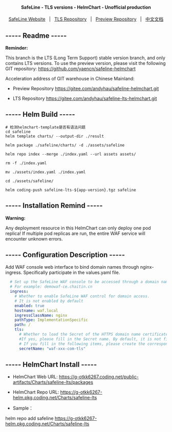 <h4 align="center">
  SafeLine - TLS versions - HelmChart - Unofficial production
</h4>

<p align="center">
  <a target="_blank" href="https://waf-ce.chaitin.cn/">SafeLine Website</a> &nbsp; | &nbsp;
  <a target="_blank" href="https://github.com/yaencn/safeline-lts-helmchart">TLS Repository</a> &nbsp; | &nbsp;
  <a target="_blank" href="https://github.com/yaencn/safeline-helmchart">Preview Repository</a> &nbsp; | &nbsp;
  <a target="_blank" href="https://github.com/yaencn/safeline-lts-helmchart/blob/main/README_CN.md">中文文档</a>
</p>

## ----- Readme -----

**Reminder:**

This branch is the LTS (Long Term Support) stable version branch, and only contains LTS versions.
To use the preview version, please visit the following GIT repository:
https://github.com/yaencn/safeline-helmchart

Acceleration address of GIT warehouse in Chinese Mainland:

- Preview Repository
https://gitee.com/andyhau/safeline-helmchart.git

- LTS Repository
https://gitee.com/andyhau/safeline-lts-helmchart.git




## ----- Helm Build -----

```shell
# 检测helmchart-template是否有语法问题
cd safeline
helm template charts/ --output-dir ./result 
```

```shell
helm package ./safeline/charts/ -d ./assets/safeline

helm repo index --merge ./index.yaml --url assets assets/

rm -f ./index.yaml

mv ./assets/index.yaml ./index.yaml

cd ./assets/safeline/

helm coding-push safeline-lts-${app-version}.tgz safeline
```

## ----- Installation Remind -----

**Warning:** 

Any deployment resource in this HelmChart can only deploy one pod replica!
If multiple pod replicas are run, the entire WAF service will encounter unknown errors.

## ----- Configuration Description -----

Add WAF console web interface to bind domain names through nginx-ingress.
Specifically participate in the values.yaml file.

```yaml
  # Set up the SafeLine WAF console to be accessed through a domain name.
  # For example: demowaf-ce.chaitin.cn
  ingress:
    # Whether to enable SafeLine WAF control for domain access.
    # It is not enabled by default
    enabled: true
    hostname: waf.local
    ingressClassName: nginx
    pathType: ImplementationSpecific
    path: /
    tls:
      # Whether to load the Secret of the HTTPS domain name certificate outside HelmChart. 
      #If yes, please fill in the Secret name. By default, it is not filled in and the domain name only enables http access.
      # If you fill in the following items, please create the corresponding Secret before running the HelmChart.
      secretName: "waf-xxx-com-tls"
```

## ----- HelmChart Install -----

- HelmChart Web URL:
https://g-otkk6267.coding.net/public-artifacts/Charts/safeline-lts/packages

- HelmChart Repo URL:
https://g-otkk6267-helm.pkg.coding.net/Charts/safeline-lts

- Sample：

helm repo add safeline https://g-otkk6267-helm.pkg.coding.net/Charts/safeline-lts
